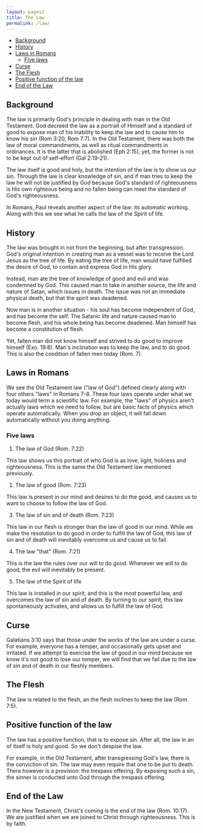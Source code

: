 ```yaml
---
layout: pagev2
title: The Law
permalink: /law/
---
```

- [Background](#background)
- [History](#history)
- [Laws in Romans](#laws-in-romans)
  - [Five laws](#five-laws)
- [Curse](#curse)
- [The Flesh](#the-flesh)
- [Positive function of the law](#positive-function-of-the-law)
- [End of the Law](#end-of-the-law)

## Background

The law is primarily God's principle in dealing with man in the Old Testament. God decreed the law as a portrait of Himself and a standard of good to expose man of his inability to keep the law and to cause him to know his sin (Rom 3:20, Rom 7:7). In the Old Testament, there was both the law of moral commandments, as well as ritual commandments in ordinances. It is the latter that is abolished (Eph 2:15), yet, the former is not to be kept out of self-effort (Gal 2:19-21).

The law itself is good and holy, but the intention of the law is to show us our sin. Through the law is clear knowledge of sin, and if man tries to keep the law he will not be justified by God because God's standard of righteousness is His own righteous being and no fallen being can meet the standard of God's righteousness.

In Romans, Paul reveals another aspect of the law: its automatic working. Along with this we see what he calls the law of the Spirit of life.

## History

The law was brought in not from the beginning, but after transgression. God's original intention in creating man as a vessel was to receive the Lord Jesus as the tree of life. By eating the tree of life, man would have fulfilled the desire of God, to contain and express God in His glory.

Instead, man ate the tree of knowledge of good and evil and was condemned by God. This caused man to take in another source, the life and nature of Satan, which issues in death. The issue was not an immediate physical death, but that the spirit was deadened. 

Now man is in another situation - his soul has become independent of God, and has become the self. The Satanic life and nature caused man to become flesh, and his whole being has become deadened. Man himself has become a constitution of flesh.

Yet, fallen man did not know himself and strived to do good to improve himself (Exo. 19:8). Man's inclination was to keep the law, and to do good. This is also the condition of fallen men today (Rom. 7).

## Laws in Romans

We see the Old Testament law ("law of God") defined clearly along with four others "laws" in Romans 7-8. These four laws operate under what we today would term a scientific law. For example, the "laws" of physics aren't actually laws which we need to follow, but are basic facts of physics which operate automatically. When you drop an object, it will fall down automatically without you doing anything.

### Five laws

1. The law of God (Rom. 7:22)

This law shows us this portrait of who God is as love, light, holiness and righteousness. This is the same the Old Testament law mentioned previously.

1. The law of good (Rom. 7:23)

This law is present in our mind and desires to do the good, and causes us to want to choose to follow the law of God.

3. The law of sin and of death (Rom. 7:23)

This law in our flesh is stronger than the law of good in our mind. While we make the resolution to do good in order to fulfill the law of God, this law of sin and of death will inevitably overcome us and cause us to fail.

4. The law "that" (Rom. 7:21)

This is the law the rules over our will to do good. Whenever we will to do good, the evil will inevitably be present.

5. The law of the Spirit of life

This law is installed in our spirit, and this is the most powerful law, and overcomes the law of sin and of death. By turning to our spirit, this law spontaneously activates, and allows us to fulfill the law of God.

## Curse

Galatians 3:10 says that those under the works of the law are under a curse. For example, everyone has a temper, and occasionally gets upset and irritated. If we attempt to exercise the law of good in our mind because we know it's not good to lose our temper, we will find that we fail due to the law of sin and of death in our fleshly members. 

## The Flesh

The law is related to the flesh, an the flesh inclines to keep the law (Rom. 7:5). 

## Positive function of the law

The law has a positive function, that is to expose sin. After all, the law in an of itself is holy and good. So we don't despise the law. 

For example, in the Old Testament, after transgressing God's law, there is the conviction of sin. The law may even require that one to be put to death. There however is a provision: the trespass offering. By exposing such a sin, the sinner is conducted unto God through the trespass offering. 

## End of the Law

In the New Testament, Christ's coming is the end of the law (Rom. 10:17). We are justified when we are joined to Christ through righteousness. This is by faith.
